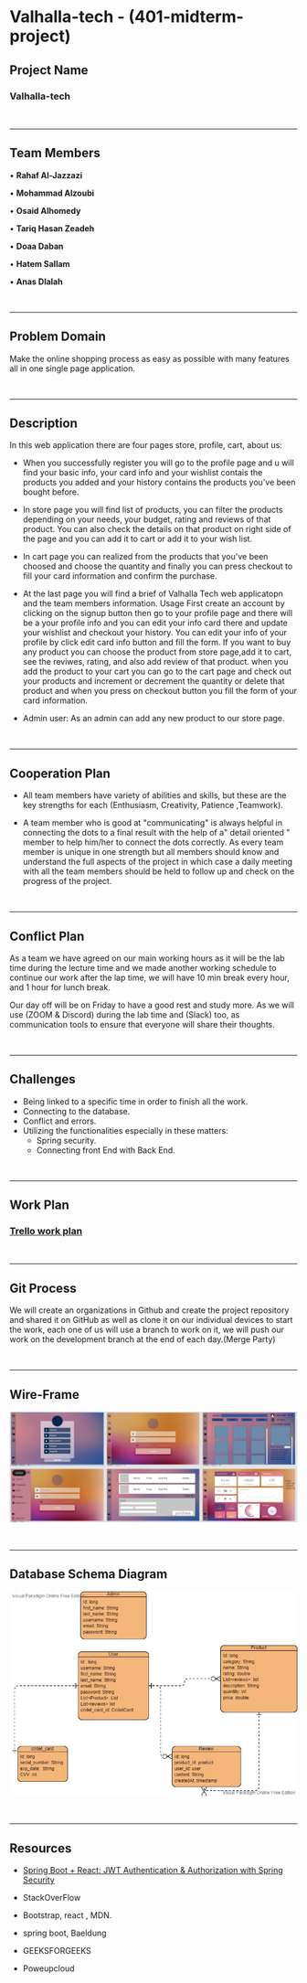 # **Valhalla-tech - (401-midterm-project)**
## Project Name
### Valhalla-tech 
&nbsp;
<hr>

## Team Members
• **Rahaf Al-Jazzazi**

• **Mohammad Alzoubi**

• **Osaid Alhomedy**

• **Tariq Hasan Zeadeh**

• **Doaa Daban**

• **Hatem Sallam**

• **Anas Dlalah**

&nbsp;
<hr>

## Problem Domain
Make the online shopping process as easy as possible with many features all in one single page application. 

&nbsp;
<hr>

## Description
In this web application there are four pages store, profile, cart, about us:
- When you successfully register you will go to the profile page and u will find your basic info, your card info and your wishlist contais the products you added and your history contains the products you've been bought before.
- In store page you will find list of products, you can filter the products depending on your needs, your budget, rating and reviews of that product.
 You can also check the details on that product on right side of the page and you can add it to cart or add it to your wish list.
- In cart page you can realized from the products that you've been choosed and choose the quantity and finally you can press checkout to fill your card information and confirm the purchase.
- At the last page you will find a brief of Valhalla Tech web applicatopn and the team members information.
Usage
First create an account by clicking on the signup button
then go to your profile page and there will be a your profile info and you can edit your info card there and update your wishlist and checkout your history.
You can edit your info of your profile by click edit card info button and fill the form.
If you want to buy any product you can choose the product from store page,add it to cart, see the reviwes, rating, and also add review of that product.
when you add the product to your cart you can go to the cart page and check out your products and increment or decrement the quantity or delete that product and when you press on checkout button you fill the form of your card information.

- Admin user: 
As an admin can add any new product to our store page.


&nbsp;
<hr>

## Cooperation Plan
- All team members have variety of abilities and skills, but these are the key strengths for each (Enthusiasm, Creativity, Patience ,Teamwork).

- A team member who is good at "communicating" is always helpful in connecting the dots to a final result with the help of a" detail oriented " member to help him/her to connect the dots correctly. As every team member is unique in one strength but all members should know and understand the full aspects of the project in which case a daily meeting with all the team members should be held to follow up and check on the progress of the project.

&nbsp;
<hr>

## Conflict Plan
As a team we have agreed on our main working hours as it will be the lab time during the lecture time and we made another working schedule to continue our work after the lap time, we will have 10 min break every hour, and 1 hour for lunch break.

Our day off will be on Friday to have a good rest and study more. As we will use (ZOOM & Discord) during the lab time and (Slack) too, as communication tools to ensure that everyone will share their thoughts.

&nbsp;
<hr>

## Challenges
- Being linked to a specific time in order to finish all the work.
- Connecting to the database.
- Conflict and errors.
- Utilizing the functionalities especially in these matters:
    - Spring security.
    - Connecting front End with Back End.

&nbsp;
<hr>

## Work Plan
### [Trello work plan](https://trello.com/b/Gnls837b/401-mid-project-management)
&nbsp;
<hr>

## Git Process
We will create an organizations in Github and create the project repository and shared it on GitHub as well as clone it on our individual devices to start the work, each one of us will use a branch to work on it, we will push our work on the development branch at the end of each day.(Merge Party)

&nbsp;
<hr>

## Wire-Frame 
![wireframe](wirefram.PNG)


&nbsp;
<hr>

## Database Schema Diagram

![database](database.vpd.jpg)

&nbsp;
<hr>

## Resources 

- [Spring Boot + React: JWT Authentication & Authorization with Spring Security](https://www.youtube.com/watch?v=CsgtYvlR7xk&t=1s)

- StackOverFlow
- Bootstrap, react , MDN.
- spring boot, Baeldung
- GEEKSFORGEEKS
- Poweupcloud
